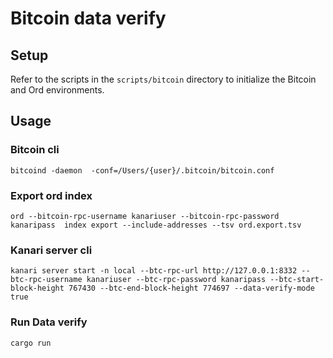 # Bitcoin data verify

## Setup

Refer to the scripts in the `scripts/bitcoin` directory to initialize the Bitcoin and Ord environments.

## Usage

### Bitcoin cli
`bitcoind -daemon  -conf=/Users/{user}/.bitcoin/bitcoin.conf`

### Export ord index
`ord --bitcoin-rpc-username kanariuser --bitcoin-rpc-password kanaripass  index export --include-addresses --tsv ord.export.tsv`

### Kanari server cli
`kanari server start -n local --btc-rpc-url http://127.0.0.1:8332 --btc-rpc-username kanariuser --btc-rpc-password kanaripass --btc-start-block-height 767430 --btc-end-block-height 774697 --data-verify-mode true`

### Run Data verify
`cargo run`